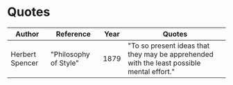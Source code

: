 Quotes
======




Author| Reference | Year |  Quotes
------|-----------|------| --------
Herbert Spencer  |   "Philosophy of Style"  | 1879 | "To so present ideas that they may be apprehended with the least possible mental effort."

